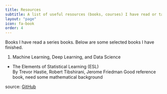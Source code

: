```yaml
---
title: Resources
subtitle: A list of useful resources (books, courses) I have read or taken.
layout: "page"
icon: fa-book
order: 4
---
```


Books
I have read a series books. Below are some selected books I have finished.

1. Machine Learning, Deep Learning, and Data Science
<ul>
        <li>The Elements of Statistical Learning (ESL) <br />
        By Trevor Hastie, Robert Tibshirani, Jerome Friedman Good reference book, need some mathematical background </li>
    </ul>

source: [GitHub]("https://github.com/chenghaoding90/chenghaoding90.github.io")
